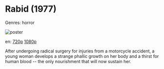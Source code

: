 # Rabid (1977)

Genres: horror

![poster](http://image.tmdb.org/t/p/w500/6Umnqz438dRt3kqMyUwy26T1oSi.jpg)

en:
  [720p](magnet:?xt=urn:btih:2ca569fe78649dfb9ec9bd7d764a0aa176ff946f&dn=Rabid+(1977)&tr=udp%3A%2F%2Ftracker.yify-torrents.com%2Fannounce&tr=udp%3A%2F%2Fopen.demonii.com%3A1337&tr=udp%3A%2F%2Fexodus.desync.com%3A6969&tr=udp%3A%2F%2Ftracker.istole.it%3A80&tr=udp%3A%2F%2Ftracker.publicbt.com%3A80&tr=udp%3A%2F%2Ftracker.openbittorrent.com%3A80&tr=udp%3A%2F%2Ftracker.leechers-paradise.org%3A6969&tr=udp%3A%2F%2F9.rarbg.com%3A2710&tr=udp%3A%2F%2Ftracker.coppersurfer.tk%3A6969)
  [1080p](magnet:?xt=urn:btih:D41C5500B6DE01AED3FF40472AC6D76D4CB9BFD1&tr=udp://glotorrents.pw:6969/announce&tr=udp://tracker.opentrackr.org:1337/announce&tr=udp://torrent.gresille.org:80/announce&tr=udp://tracker.openbittorrent.com:80&tr=udp://tracker.coppersurfer.tk:6969&tr=udp://tracker.leechers-paradise.org:6969&tr=udp://p4p.arenabg.ch:1337&tr=udp://tracker.internetwarriors.net:1337)
  


After undergoing radical surgery for injuries from a motorcycle accident, a young woman develops a strange phallic growth on her body and a thirst for human blood -- the only nourishment that will now sustain her.